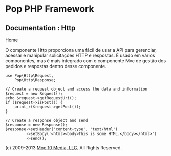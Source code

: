 Pop PHP Framework
=================

Documentation : Http
--------------------

Home

O componente Http proporciona uma fácil de usar a API para gerenciar,
acessar e manipular solicitações HTTP e respostas. É usado em vários
componentes, mas é mais integrado com o componente Mvc de gestão dos
pedidos e respostas dentro desse componente.

    use Pop\Http\Request,
        Pop\Http\Response;

    // Create a request object and access the data and information
    $request = new Request();
    echo $request->getRequestUri();
    if ($request->isPost()) {
        print_r($request->getPost());
    }

    // Create a response object and send
    $response = new Response();
    $response->setHeader('content-type', 'text/html')
             ->setBody('<html><body>This is some HTML.</body></html>')
             ->send();

\(c) 2009-2013 [Moc 10 Media, LLC.](http://www.moc10media.com) All
Rights Reserved.
